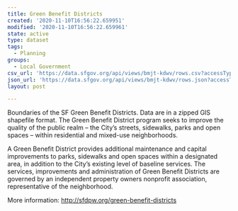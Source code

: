 ```yaml
---
title: Green Benefit Districts
created: '2020-11-10T16:56:22.659951'
modified: '2020-11-10T16:56:22.659961'
state: active
type: dataset
tags:
  - Planning
groups:
  - Local Government
csv_url: 'https://data.sfgov.org/api/views/bmjt-kdwv/rows.csv?accessType=DOWNLOAD'
json_url: 'https://data.sfgov.org/api/views/bmjt-kdwv/rows.json?accessType=DOWNLOAD'
layout: post

---
```

Boundaries of the SF Green Benefit Districts. Data are in a zipped GIS shapefile format. The Green Benefit District program seeks to improve the quality of the public realm – the City’s streets, sidewalks, parks and open spaces – within residential and mixed-use neighborhoods.

A Green Benefit District provides additional maintenance and capital improvements to parks, sidewalks and open spaces within a designated area, in addition to the City’s existing level of baseline services. The services, improvements and administration of Green Benefit Districts are governed by an independent property owners nonprofit association, representative of the neighborhood.

More information: http://sfdpw.org/green-benefit-districts
